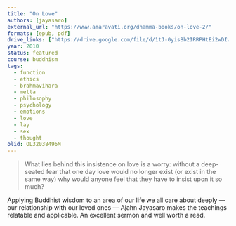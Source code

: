 ```yaml
---
title: "On Love"
authors: [jayasaro]
external_url: "https://www.amaravati.org/dhamma-books/on-love-2/"
formats: [epub, pdf]
drive_links: ["https://drive.google.com/file/d/1tJ-0yisBb2IRRPHtEi2wDIwKzxVW1AQT/view?usp=drivesdk", "https://drive.google.com/file/d/1TlptylvvxJ1hvsjnFY7YBcNy9pzwH-36/view?usp=drivesdk"]
year: 2010
status: featured
course: buddhism
tags:
  - function
  - ethics
  - brahmavihara
  - metta
  - philosophy
  - psychology
  - emotions
  - love
  - lay
  - sex
  - thought
olid: OL32038496M
---
```


> What lies behind this insistence on love is a worry: without a deep-seated fear that one day love would no longer exist (or exist in the same way) why would anyone feel that they have to insist upon it so much?

Applying Buddhist wisdom to an area of our life we all care about deeply — our relationship with our loved ones — Ajahn Jayasaro makes the teachings relatable and applicable. An excellent sermon and well worth a read.
